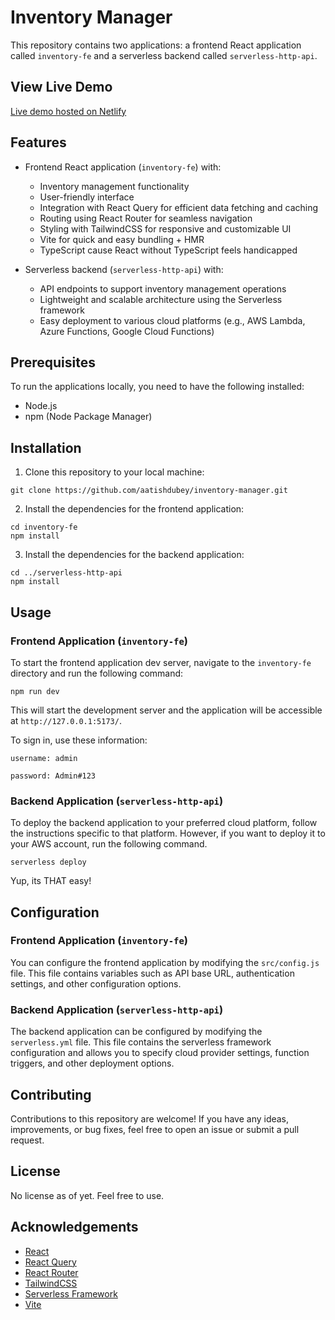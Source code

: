 # Inventory Manager

This repository contains two applications: a frontend React application called `inventory-fe` and a serverless backend called `serverless-http-api`.

## View Live Demo

[Live demo hosted on Netlify](https://cozy-praline-e3dec4.netlify.app/)

## Features

- Frontend React application (`inventory-fe`) with:
  - Inventory management functionality
  - User-friendly interface
  - Integration with React Query for efficient data fetching and caching
  - Routing using React Router for seamless navigation
  - Styling with TailwindCSS for responsive and customizable UI
  - Vite for quick and easy bundling + HMR
  - TypeScript cause React without TypeScript feels handicapped

- Serverless backend (`serverless-http-api`) with:
  - API endpoints to support inventory management operations
  - Lightweight and scalable architecture using the Serverless framework
  - Easy deployment to various cloud platforms (e.g., AWS Lambda, Azure Functions, Google Cloud Functions)

## Prerequisites

To run the applications locally, you need to have the following installed:

- Node.js
- npm (Node Package Manager)

## Installation

1. Clone this repository to your local machine:

```shell
git clone https://github.com/aatishdubey/inventory-manager.git
```

2. Install the dependencies for the frontend application:

```shell
cd inventory-fe
npm install
```

3. Install the dependencies for the backend application:

```shell
cd ../serverless-http-api
npm install
```

## Usage

### Frontend Application (`inventory-fe`)

To start the frontend application dev server, navigate to the `inventory-fe` directory and run the following command:

```shell
npm run dev
```

This will start the development server and the application will be accessible at `http://127.0.0.1:5173/`.

To sign in, use these information:

```username: admin```

```password: Admin#123```

### Backend Application (`serverless-http-api`)

To deploy the backend application to your preferred cloud platform, follow the instructions specific to that platform. However, if you want to deploy it to your AWS account, run the following command.

```shell
serverless deploy
```

Yup, its THAT easy!

## Configuration

### Frontend Application (`inventory-fe`)

You can configure the frontend application by modifying the `src/config.js` file. This file contains variables such as API base URL, authentication settings, and other configuration options.

### Backend Application (`serverless-http-api`)

The backend application can be configured by modifying the `serverless.yml` file. This file contains the serverless framework configuration and allows you to specify cloud provider settings, function triggers, and other deployment options.

## Contributing

Contributions to this repository are welcome! If you have any ideas, improvements, or bug fixes, feel free to open an issue or submit a pull request.

## License

No license as of yet. Feel free to use.

## Acknowledgements

- [React](https://reactjs.org/)
- [React Query](https://react-query.tanstack.com/)
- [React Router](https://reactrouter.com/)
- [TailwindCSS](https://tailwindcss.com/)
- [Serverless Framework](https://www.serverless.com/)
- [Vite](https://vitejs.dev/)

